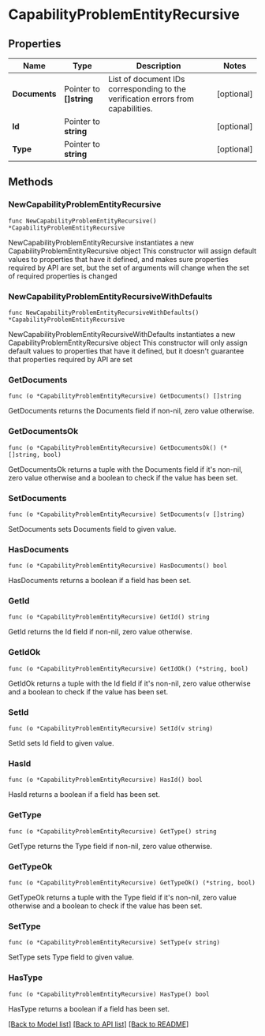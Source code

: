 # CapabilityProblemEntityRecursive

## Properties

Name | Type | Description | Notes
------------ | ------------- | ------------- | -------------
**Documents** | Pointer to **[]string** | List of document IDs corresponding to the verification errors from capabilities. | [optional] 
**Id** | Pointer to **string** |  | [optional] 
**Type** | Pointer to **string** |  | [optional] 

## Methods

### NewCapabilityProblemEntityRecursive

`func NewCapabilityProblemEntityRecursive() *CapabilityProblemEntityRecursive`

NewCapabilityProblemEntityRecursive instantiates a new CapabilityProblemEntityRecursive object
This constructor will assign default values to properties that have it defined,
and makes sure properties required by API are set, but the set of arguments
will change when the set of required properties is changed

### NewCapabilityProblemEntityRecursiveWithDefaults

`func NewCapabilityProblemEntityRecursiveWithDefaults() *CapabilityProblemEntityRecursive`

NewCapabilityProblemEntityRecursiveWithDefaults instantiates a new CapabilityProblemEntityRecursive object
This constructor will only assign default values to properties that have it defined,
but it doesn't guarantee that properties required by API are set

### GetDocuments

`func (o *CapabilityProblemEntityRecursive) GetDocuments() []string`

GetDocuments returns the Documents field if non-nil, zero value otherwise.

### GetDocumentsOk

`func (o *CapabilityProblemEntityRecursive) GetDocumentsOk() (*[]string, bool)`

GetDocumentsOk returns a tuple with the Documents field if it's non-nil, zero value otherwise
and a boolean to check if the value has been set.

### SetDocuments

`func (o *CapabilityProblemEntityRecursive) SetDocuments(v []string)`

SetDocuments sets Documents field to given value.

### HasDocuments

`func (o *CapabilityProblemEntityRecursive) HasDocuments() bool`

HasDocuments returns a boolean if a field has been set.

### GetId

`func (o *CapabilityProblemEntityRecursive) GetId() string`

GetId returns the Id field if non-nil, zero value otherwise.

### GetIdOk

`func (o *CapabilityProblemEntityRecursive) GetIdOk() (*string, bool)`

GetIdOk returns a tuple with the Id field if it's non-nil, zero value otherwise
and a boolean to check if the value has been set.

### SetId

`func (o *CapabilityProblemEntityRecursive) SetId(v string)`

SetId sets Id field to given value.

### HasId

`func (o *CapabilityProblemEntityRecursive) HasId() bool`

HasId returns a boolean if a field has been set.

### GetType

`func (o *CapabilityProblemEntityRecursive) GetType() string`

GetType returns the Type field if non-nil, zero value otherwise.

### GetTypeOk

`func (o *CapabilityProblemEntityRecursive) GetTypeOk() (*string, bool)`

GetTypeOk returns a tuple with the Type field if it's non-nil, zero value otherwise
and a boolean to check if the value has been set.

### SetType

`func (o *CapabilityProblemEntityRecursive) SetType(v string)`

SetType sets Type field to given value.

### HasType

`func (o *CapabilityProblemEntityRecursive) HasType() bool`

HasType returns a boolean if a field has been set.


[[Back to Model list]](../README.md#documentation-for-models) [[Back to API list]](../README.md#documentation-for-api-endpoints) [[Back to README]](../README.md)


